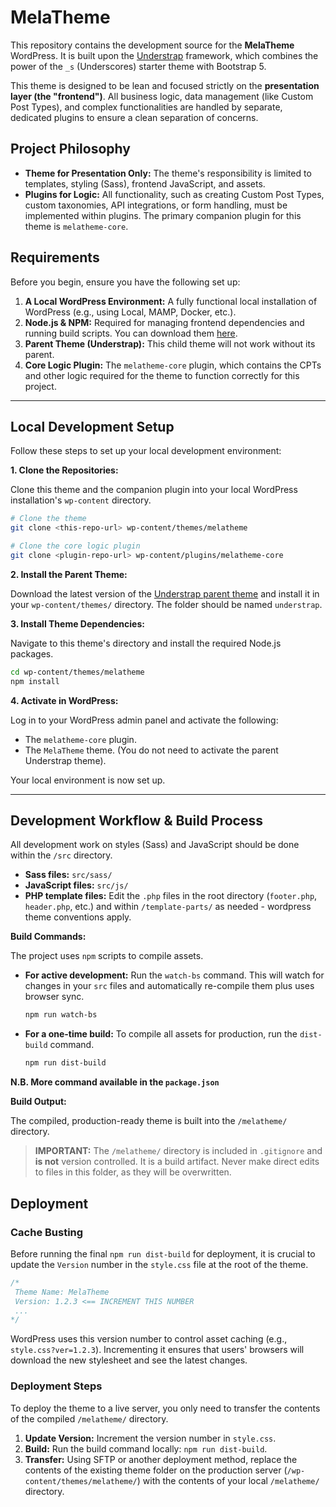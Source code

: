 # MelaTheme

This repository contains the development source for the **MelaTheme** WordPress. It is built upon the [Understrap](https://understrap.com/) framework, which combines the power of the `_s` (Underscores) starter theme with Bootstrap 5.

This theme is designed to be lean and focused strictly on the **presentation layer (the "frontend")**. All business logic, data management (like Custom Post Types), and complex functionalities are handled by separate, dedicated plugins to ensure a clean separation of concerns.

## Project Philosophy

-   **Theme for Presentation Only:** The theme's responsibility is limited to templates, styling (Sass), frontend JavaScript, and assets.
-   **Plugins for Logic:** All functionality, such as creating Custom Post Types, custom taxonomies, API integrations, or form handling, must be implemented within plugins. The primary companion plugin for this theme is `melatheme-core`.

## Requirements

Before you begin, ensure you have the following set up:

1.  **A Local WordPress Environment:** A fully functional local installation of WordPress (e.g., using Local, MAMP, Docker, etc.).
2.  **Node.js & NPM:** Required for managing frontend dependencies and running build scripts. You can download them [here](https://nodejs.org/).
3.  **Parent Theme (Understrap):** This child theme will not work without its parent.
4.  **Core Logic Plugin:** The `melatheme-core` plugin, which contains the CPTs and other logic required for the theme to function correctly for this project.

---

## Local Development Setup

Follow these steps to set up your local development environment:

**1. Clone the Repositories:**

Clone this theme and the companion plugin into your local WordPress installation's `wp-content` directory.

```bash
# Clone the theme
git clone <this-repo-url> wp-content/themes/melatheme

# Clone the core logic plugin
git clone <plugin-repo-url> wp-content/plugins/melatheme-core
```

**2. Install the Parent Theme:**

Download the latest version of the [Understrap parent theme](https://github.com/understrap/understrap) and install it in your `wp-content/themes/` directory. The folder should be named `understrap`.

**3. Install Theme Dependencies:**

Navigate to this theme's directory and install the required Node.js packages.

```bash
cd wp-content/themes/melatheme
npm install
```

**4. Activate in WordPress:**

Log in to your WordPress admin panel and activate the following:
- The `melatheme-core` plugin.
- The `MelaTheme` theme. (You do not need to activate the parent Understrap theme).

Your local environment is now set up.

---

## Development Workflow & Build Process

All development work on styles (Sass) and JavaScript should be done within the `/src` directory.

-   **Sass files:** `src/sass/`
-   **JavaScript files:** `src/js/`
-   **PHP template files:** Edit the `.php` files in the root directory (`footer.php`, `header.php`, etc.) and within `/template-parts/` as needed - wordpress theme conventions apply.

**Build Commands:**

The project uses `npm` scripts to compile assets.

-   **For active development:** Run the `watch-bs` command. This will watch for changes in your `src` files and automatically re-compile them plus uses browser sync.
    ```bash
    npm run watch-bs
    ```

-   **For a one-time build:** To compile all assets for production, run the `dist-build` command.
    ```bash
    npm run dist-build
    ```
**N.B. More command available in the `package.json`**

**Build Output:**

The compiled, production-ready theme is built into the `/melatheme/` directory.

> **IMPORTANT:** The `/melatheme/` directory is included in `.gitignore` and **is not** version controlled. It is a build artifact. Never make direct edits to files in this folder, as they will be overwritten.

## Deployment

### Cache Busting

Before running the final `npm run dist-build` for deployment, it is crucial to update the `Version` number in the `style.css` file at the root of the theme.

```css
/*
 Theme Name: MelaTheme
 Version: 1.2.3 <== INCREMENT THIS NUMBER
 ...
*/
```

WordPress uses this version number to control asset caching (e.g., `style.css?ver=1.2.3`). Incrementing it ensures that users' browsers will download the new stylesheet and see the latest changes.

### Deployment Steps

To deploy the theme to a live server, you only need to transfer the contents of the compiled `/melatheme/` directory.

1.  **Update Version:** Increment the version number in `style.css`.
2.  **Build:** Run the build command locally: `npm run dist-build`.
3.  **Transfer:** Using SFTP or another deployment method, replace the contents of the existing theme folder on the production server (`/wp-content/themes/melatheme/`) with the contents of your local `/melatheme/` directory.